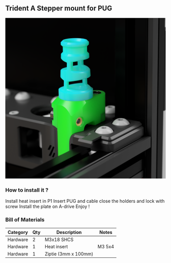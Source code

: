## Trident A Stepper mount for PUG
![A_Mount](../../images/trident_a_mount.png)

### How to install it ?

Install heat insert in P1
Insert PUG and cable
close the holders and lock with screw 
Install the plate on A-drive 
Enjoy !

 
### Bill of Materials
 
| Category | Qty | Description          | Notes  |
| -------- | --- | -------------------- | ------ |
| Hardware | 2   | M3x18 SHCS           |        |
| Hardware | 1   | Heat insert          | M3 5x4 |
| Hardware | 1   | Ziptie (3mm x 100mm) |